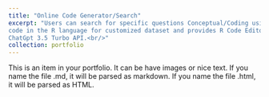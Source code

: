 ```yaml
---
title: "Online Code Generator/Search"
excerpt: "Users can search for specific questions Conceptual/Coding using OpenAI APIs. The interface lets users retrieve source
code in the R language for customized dataset and provides R Code Editor to run the retrieved code. Experimented with
ChatGpt 3.5 Turbo API.<br/>"
collection: portfolio
---
```


This is an item in your portfolio. It can be have images or nice text. If you name the file .md, it will be parsed as markdown. If you name the file .html, it will be parsed as HTML. 
